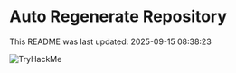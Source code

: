 # Auto Regenerate Repository

This README was last updated: 2025-09-15 08:38:23

 ![TryHackMe](https://tryhackme.com/badge/533634)